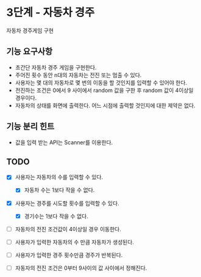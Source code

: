 # 3단계 - 자동차 경주
자동차 경주게임 구현

## 기능 요구사항
* 초간단 자동차 경주 게임을 구현한다.
* 주어진 횟수 동안 n대의 자동차는 전진 또는 멈출 수 있다.
* 사용자는 몇 대의 자동차로 몇 번의 이동을 할 것인지를 입력할 수 있어야 한다.
* 전진하는 조건은 0에서 9 사이에서 random 값을 구한 후 random 값이 4이상일 경우이다.
* 자동차의 상태를 화면에 출력한다. 어느 시점에 출력할 것인지에 대한 제약은 없다.

## 기능 분리 힌트
* 값을 입력 받는 API는 Scanner를 이용한다.

## TODO
- [X] 사용자는 자동차의 수를 입력할 수 있다.
    - [X] 자동차 수는 1보다 작을 수 없다.
- [X] 사용자는 경주를 시도할 횟수를 입력할 수 있다.
    - [X] 경기수는 1보다 작을 수 없다.
- [ ] 자동차의 전진 조건값이 4이상일 경우 이동한다.
- [ ] 사용자가 입력한 자동차의 수 만큼 자동차가 생성된다.
- [ ] 사용자가 입력한 경주 횟수만큼 경주가 반복된다.
- [ ] 자동자의 전진 조건은 0부터 9사이의 값 사이에서 정해진다.

